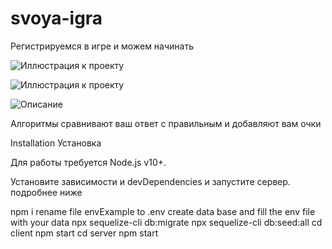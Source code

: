 # svoya-igra
Регистрируемся в игре и можем начинать

![Иллюстрация к проекту](https://github.com/andrejkonkin/svoya-igra/raw/main/image1.png)

![Иллюстрация к проекту](https://github.com/andrejkonkin/svoya-igra/raw/main/image2.png)

![Описание](http(s)://github.com/andrejkonkin/svoya-igra/main/image2.png)

Алгоритмы сравнивают ваш ответ с правильным и добавляют вам очки

Installation
Установка

Для работы требуется Node.js v10+.

Установите зависимости и devDependencies и запустите сервер.
подробнее ниже

npm i
rename file envExample to .env
create data base and fill the env file with your data
npx sequelize-cli db:migrate
npx sequelize-cli db:seed:all
cd client
npm start
cd server
npm start
